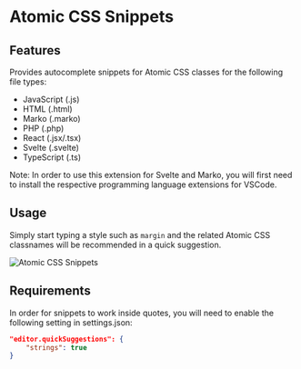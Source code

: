 # Atomic CSS Snippets

## Features

Provides autocomplete snippets for Atomic CSS classes for the following file types:

* JavaScript (.js)
* HTML (.html)
* Marko (.marko)
* PHP (.php)
* React (.jsx/.tsx)
* Svelte (.svelte)
* TypeScript (.ts)

Note: In order to use this extension for Svelte and Marko, you will first need to install the respective programming language extensions for VSCode.

## Usage

Simply start typing a style such as `margin` and the related Atomic CSS classnames will be recommended in a quick suggestion.

<img src="https://s.yimg.com/cv/apiv2/acss-io/atomic-css-snippets-1.0.0.gif" alt="Atomic CSS Snippets" />

## Requirements

In order for snippets to work inside quotes, you will need to enable the following setting in settings.json:

```json
"editor.quickSuggestions": {
    "strings": true
}
```
